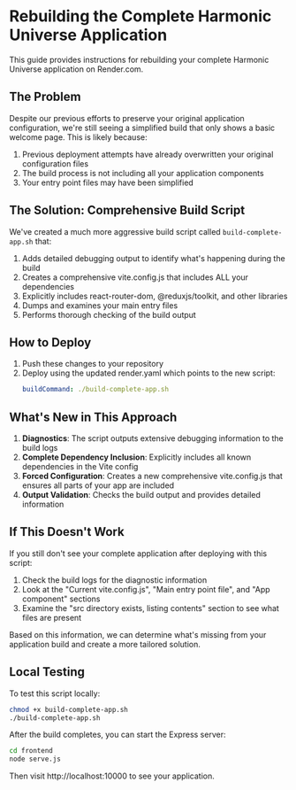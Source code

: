 # Rebuilding the Complete Harmonic Universe Application

This guide provides instructions for rebuilding your complete Harmonic Universe application on Render.com.

## The Problem

Despite our previous efforts to preserve your original application configuration, we're still seeing a simplified build that only shows a basic welcome page. This is likely because:

1. Previous deployment attempts have already overwritten your original configuration files
2. The build process is not including all your application components
3. Your entry point files may have been simplified

## The Solution: Comprehensive Build Script

We've created a much more aggressive build script called `build-complete-app.sh` that:

1. Adds detailed debugging output to identify what's happening during the build
2. Creates a comprehensive vite.config.js that includes ALL your dependencies
3. Explicitly includes react-router-dom, @reduxjs/toolkit, and other libraries
4. Dumps and examines your main entry files
5. Performs thorough checking of the build output

## How to Deploy

1. Push these changes to your repository
2. Deploy using the updated render.yaml which points to the new script:
   ```yaml
   buildCommand: ./build-complete-app.sh
   ```

## What's New in This Approach

1. **Diagnostics**: The script outputs extensive debugging information to the build logs
2. **Complete Dependency Inclusion**: Explicitly includes all known dependencies in the Vite config
3. **Forced Configuration**: Creates a new comprehensive vite.config.js that ensures all parts of your app are included
4. **Output Validation**: Checks the build output and provides detailed information

## If This Doesn't Work

If you still don't see your complete application after deploying with this script:

1. Check the build logs for the diagnostic information
2. Look at the "Current vite.config.js", "Main entry point file", and "App component" sections
3. Examine the "src directory exists, listing contents" section to see what files are present

Based on this information, we can determine what's missing from your application build and create a more tailored solution.

## Local Testing

To test this script locally:

```bash
chmod +x build-complete-app.sh
./build-complete-app.sh
```

After the build completes, you can start the Express server:

```bash
cd frontend
node serve.js
```

Then visit http://localhost:10000 to see your application.
